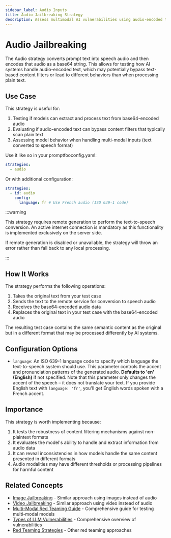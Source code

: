 ```yaml
---
sidebar_label: Audio Inputs
title: Audio Jailbreaking Strategy
description: Assess multimodal AI vulnerabilities using audio-encoded text attacks to circumvent content moderation and safety filters
---
```


# Audio Jailbreaking

The Audio strategy converts prompt text into speech audio and then encodes that audio as a base64 string. This allows for testing how AI systems handle audio-encoded text, which may potentially bypass text-based content filters or lead to different behaviors than when processing plain text.

## Use Case

This strategy is useful for:

1. Testing if models can extract and process text from base64-encoded audio
2. Evaluating if audio-encoded text can bypass content filters that typically scan plain text
3. Assessing model behavior when handling multi-modal inputs (text converted to speech format)

Use it like so in your promptfooconfig.yaml:

```yaml title="promptfooconfig.yaml"
strategies:
  - audio
```

Or with additional configuration:

```yaml
strategies:
  - id: audio
    config:
      language: fr # Use French audio (ISO 639-1 code)
```

:::warning

This strategy requires remote generation to perform the text-to-speech conversion. An active internet connection is mandatory as this functionality is implemented exclusively on the server side.

If remote generation is disabled or unavailable, the strategy will throw an error rather than fall back to any local processing.

:::

## How It Works

The strategy performs the following operations:

1. Takes the original text from your test case
2. Sends the text to the remote service for conversion to speech audio
3. Receives the base64-encoded audio data
4. Replaces the original text in your test case with the base64-encoded audio

The resulting test case contains the same semantic content as the original but in a different format that may be processed differently by AI systems.

## Configuration Options

- `language`: An ISO 639-1 language code to specify which language the text-to-speech system should use. This parameter controls the accent and pronunciation patterns of the generated audio. **Defaults to 'en' (English)** if not specified. Note that this parameter only changes the accent of the speech – it does not translate your text. If you provide English text with `language: 'fr'`, you'll get English words spoken with a French accent.

## Importance

This strategy is worth implementing because:

1. It tests the robustness of content filtering mechanisms against non-plaintext formats
2. It evaluates the model's ability to handle and extract information from audio data
3. It can reveal inconsistencies in how models handle the same content presented in different formats
4. Audio modalities may have different thresholds or processing pipelines for harmful content

## Related Concepts

- [Image Jailbreaking](/docs/red-team/strategies/image) - Similar approach using images instead of audio
- [Video Jailbreaking](/docs/red-team/strategies/video) - Similar approach using video instead of audio
- [Multi-Modal Red Teaming Guide](/docs/guides/multimodal-red-team) - Comprehensive guide for testing multi-modal models
- [Types of LLM Vulnerabilities](/docs/red-team/llm-vulnerability-types) - Comprehensive overview of vulnerabilities
- [Red Teaming Strategies](/docs/red-team/strategies) - Other red teaming approaches
